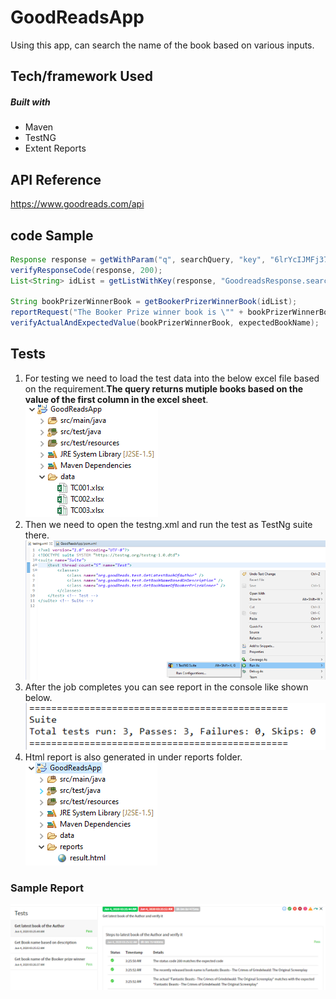 # GoodReadsApp
Using this app, can search the name of the book based on various inputs.

## Tech/framework Used
##### Built with
  * Maven
  * TestNG
  * Extent Reports
 
## API Reference
https://www.goodreads.com/api
 
## code Sample
```java
Response response = getWithParam("q", searchQuery, "key", "6lrYcIJMFj37UMKUHz4A", "search/index.xml");
verifyResponseCode(response, 200);
List<String> idList = getListWithKey(response, "GoodreadsResponse.search.results.work.best_book.id");

String bookPrizerWinnerBook = getBookerPrizerWinnerBook(idList);
reportRequest("The Booker Prize winner book is \"" + bookPrizerWinnerBook +"\"", "PASS");
verifyActualAndExpectedValue(bookPrizerWinnerBook, expectedBookName);
```

## Tests
1. For testing we need to load the test data into the below excel file based on the requirement.**The query returns mutiple books based on the value of the first column in the excel sheet**. <br>
![alt text](https://github.com/msankrish92/GoodReadsApp/blob/master/readmeImages/Capture.PNG?raw=true) <br>
2. Then we need to open the testng.xml and run the test as TestNg suite there.<br>
![alt text](https://github.com/msankrish92/GoodReadsApp/blob/master/readmeImages/Capture2.PNG?raw=true) <br>
3. After the job completes you can see report in the console like shown below.<br>
![alt text](https://github.com/msankrish92/GoodReadsApp/blob/master/readmeImages/Capture3.PNG?raw=true)
4. Html report is also generated in under reports folder. <Br>
![alt text](https://github.com/msankrish92/GoodReadsApp/blob/master/readmeImages/Capture4.PNG?raw=true)

### Sample Report
![alt text](https://github.com/msankrish92/GoodReadsApp/blob/master/readmeImages/Capture5.PNG?raw=true)